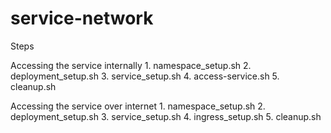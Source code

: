 # service-network

Steps 

Accessing the service internally
	1. namespace_setup.sh
	2. deployment_setup.sh
	3. service_setup.sh
	4. access-service.sh
	5. cleanup.sh
	
Accessing the service over internet
	1. namespace_setup.sh
	2. deployment_setup.sh
	3. service_setup.sh
	4. ingress_setup.sh
	5. cleanup.sh
	
	
